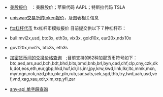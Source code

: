 - [美股报价](./cat/stock.md)　：美股股价；苹果代码 AAPL；特斯拉代码 TSLA

- [uniswap交易所的token报价](./cat/dex.md)，及图表相关信息

- [ftx杠杆代币](./cat/ftx.md) ftx杠杆币模拟报价
目前提交供以下７种杠杆币：
- bull:mvi2x,usd, btc3x, eth3x, vix3x, gold10x, eur20x,ndx10x
- govt20x,mvi2s, btc3s, eth3s

- [加密货币间的兑换价格查询](./cat/coins.md)　;目前支持的62种加密货币符号如下：btc,aed,ars,aud,bch,bdt,bhd,bits,bmd,bnb,brl,byn,cad,chf,clp,cny,czk,dkk,dot,eos,eth,eur,gbp,hkd,huf,idr,ils,inr,jpy,krw,kwd,link,lkr,ltc,mmk,mxn,myr,ngn,nok,nzd,php,pkr,pln,rub,sar,sats,sek,sgd,thb,try,twd,uah,usd,vef,vnd,xag,xau,xdr,xlm,xrp,yfi,zar

- [any-api 单字段查询](./cat/anyapi.md)